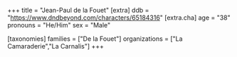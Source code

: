 +++
title = "Jean-Paul de la Fouet"
[extra]
ddb = "https://www.dndbeyond.com/characters/65184316"
[extra.cha]
age = "38"
pronouns = "He/Him"
sex = "Male"

[taxonomies]
families = ["De la Fouet"]
organizations = ["La Camaraderie","La Carnalis"]
+++


